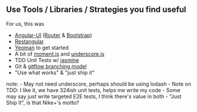 ##  Use Tools / Libraries / Strategies you find useful

For us, this was

- [Angular-UI](https://angular-ui.github.io/) ([Router](https://angular-ui.github.io/ui-router/) & [Bootstrap](https://angular-ui.github.io/bootstrap/))
- [Restangular](https://github.com/mgonto/restangular)
- [Yeoman](http://yeoman.io/) to get started
- A bit of [moment.js](http://momentjs.com/) and [underscore.js](http://underscorejs.org/)
- TDD Unit Tests w/ [jasmine](https://jasmine.github.io/2.0/introduction.html)
- Git & [gitflow branching model](http://nvie.com/posts/a-successful-git-branching-model/)
- "Use what works" & "just ship it"

note:
    - May not need underscore, perhaps should be using lodash
    - Note on TDD: I like it, we have 324ish unit tests, helps me write my code
    - Some may say just write targeted E2E tests, I think there's value in both
    - "Just Ship It", is that Nike+'s motto?
